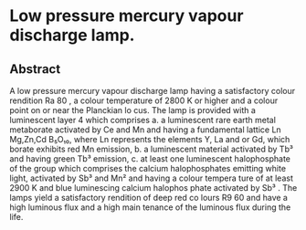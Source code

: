 # Low pressure mercury vapour discharge lamp.

## Abstract
A low pressure mercury vapour discharge lamp having a satisfactory colour rendition Ra 80 , a colour temperature of 2800 K or higher and a colour point on or near the Planckian lo cus. The lamp is provided with a luminescent layer 4 which comprises a. a luminescent rare earth metal metaborate activated by Ce and Mn and having a fundamental lattice Ln Mg,Zn,Cd B₅O₁₀, where Ln represents the elements Y, La and or Gd, which borate exhibits red Mn emission, b. a luminescent material activated by Tb³ and having green Tb³ emission, c. at least one luminescent halophosphate of the group which comprises the calcium halophosphates emitting white light, activated by Sb³ and Mn² and having a colour tempera ture of at least 2900 K and blue luminescing calcium halophos phate activated by Sb³ . The lamps yield a satisfactory rendition of deep red co lours R9 60 and have a high luminous flux and a high main tenance of the luminous flux during the life.